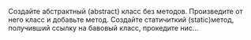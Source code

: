 Создайте абстрактный (abstract) класс без методов. Произведите от него класс и добавьте метод. Создайте статичиткий (static)метод, получивший ссылку на бавовый класс, прокедите нис...  